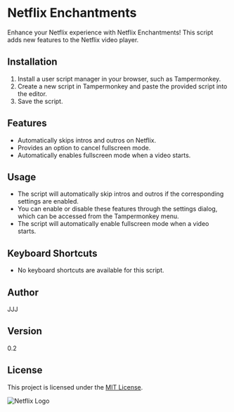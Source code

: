 # Netflix Enchantments 

Enhance your Netflix experience with Netflix Enchantments! This script adds new features to the Netflix video player.

## Installation

1. Install a user script manager in your browser, such as Tampermonkey.
2. Create a new script in Tampermonkey and paste the provided script into the editor.
3. Save the script.

## Features

- Automatically skips intros and outros on Netflix.
- Provides an option to cancel fullscreen mode.
- Automatically enables fullscreen mode when a video starts.

## Usage

- The script will automatically skip intros and outros if the corresponding settings are enabled.
- You can enable or disable these features through the settings dialog, which can be accessed from the Tampermonkey menu.
- The script will automatically enable fullscreen mode when a video starts.

## Keyboard Shortcuts

- No keyboard shortcuts are available for this script.

## Author

JJJ

## Version

0.2

## License

This project is licensed under the [MIT License](https://choosealicense.com/licenses/mit/).

![Netflix Logo](https://www.google.com/s2/favicons?sz=64&domain=netflix.com)